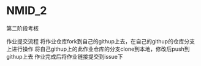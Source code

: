 # NMID_2
第二阶段考核

作业提交流程
将作业仓库fork到自己的githup上去，在自己的githup的仓库分支上进行操作
将自己githup上的此作业仓库的分支clone到本地，修改后push到githup上去
作业完成后将作业链接提交到issue下
